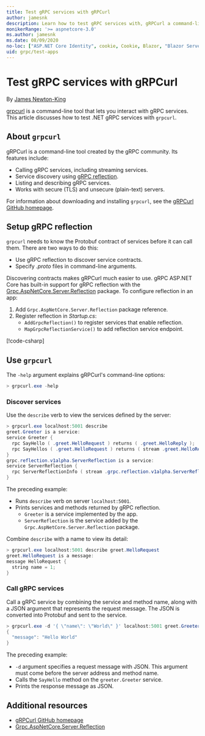 ```yaml
---
title: Test gRPC services with gRPCurl
author: jamesnk
description: Learn how to test gRPC services with, gRPCurl a command-line tool for interacting with gRPC services.
monikerRange: '>= aspnetcore-3.0'
ms.author: jamesnk
ms.date: 08/09/2020
no-loc: ["ASP.NET Core Identity", cookie, Cookie, Blazor, "Blazor Server", "Blazor WebAssembly", "Identity", "Let's Encrypt", Razor, SignalR]
uid: grpc/test-apps
---
```

# Test gRPC services with gRPCurl

By [James Newton-King](https://twitter.com/jamesnk)

[grpcurl](https://github.com/fullstorydev/grpcurl) is a command-line tool that lets you interact with gRPC services. This article discusses how to test .NET gRPC services with `grpcurl`.

## About `grpcurl`

gRPCurl is a command-line tool created by the gRPC community. Its features include:

* Calling gRPC services, including streaming services.
* Service discovery using [gRPC reflection](https://github.com/grpc/grpc/blob/master/doc/server-reflection.md).
* Listing and describing gRPC services.
* Works with secure (TLS) and unsecure (plain-text) servers.

For information about downloading and installing `grpcurl`, see the [gRPCurl GitHub homepage](https://github.com/fullstorydev/grpcurl#installation).

## Setup gRPC reflection

`grpcurl` needs to know the Protobuf contract of services before it can call them. There are two ways to do this:

* Use gRPC reflection to discover service contracts.
* Specify *.proto* files in command-line arguments.

Discovering contracts makes gRPCurl much easier to use. gRPC ASP.NET Core has built-in support for gRPC reflection with the [Grpc.AspNetCore.Server.Reflection](https://www.nuget.org/packages/Grpc.AspNetCore.Server.Reflection) package. To configure reflection in an app:

1. Add `Grpc.AspNetCore.Server.Reflection` package reference.
2. Register reflection in *Startup.cs*:
    * `AddGrpcReflection()` to register services that enable reflection.
    * `MapGrpcReflectionService()` to add reflection service endpoint.

[!code-csharp[](~/grpc/test-apps/Startup.cs?name=snippet_1&highlight=4,14)]

## Use `grpcurl`

The `-help` argument explains gRPCurl's command-line options:

```powershell
> grpcurl.exe -help
```

### Discover services

Use the `describe` verb to view the services defined by the server:

```powershell
> grpcurl.exe localhost:5001 describe
greet.Greeter is a service:
service Greeter {
  rpc SayHello ( .greet.HelloRequest ) returns ( .greet.HelloReply );
  rpc SayHellos ( .greet.HelloRequest ) returns ( stream .greet.HelloReply );
}
grpc.reflection.v1alpha.ServerReflection is a service:
service ServerReflection {
  rpc ServerReflectionInfo ( stream .grpc.reflection.v1alpha.ServerReflectionRequest ) returns ( stream .grpc.reflection.v1alpha.ServerReflectionResponse );
}
```

The preceding example:

* Runs `describe` verb on server `localhost:5001`.
* Prints services and methods returned by gRPC reflection.
  * `Greeter` is a service implemented by the app.
  * `ServerReflection` is the service added by the `Grpc.AspNetCore.Server.Reflection` package.

Combine `describe` with a name to view its detail:

```powershell
> grpcurl.exe localhost:5001 describe greet.HelloRequest
greet.HelloRequest is a message:
message HelloRequest {
  string name = 1;
}
```

### Call gRPC services

Call a gRPC service by combining the service and method name, along with a JSON argument that represents the request message. The JSON is converted into Protobuf and sent to the service.

```powershell
> grpcurl.exe -d '{ \"name\": \"World\" }' localhost:5001 greet.Greeter/SayHello
{
  "message": "Hello World"
}
```

The preceding example:

* `-d` argument specifies a request message with JSON. This argument must come before the server address and method name.
* Calls the `SayHello` method on the `greeter.Greeter` service.
* Prints the response message as JSON.

## Additional resources

* [gRPCurl GitHub homepage](https://github.com/fullstorydev/grpcurl#installation)
* [Grpc.AspNetCore.Server.Reflection](https://www.nuget.org/packages/Grpc.AspNetCore.Server.Reflection)
